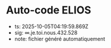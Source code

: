 # Auto-code ELIOS
- ts: 2025-10-05T04:19:59.869Z
- sig: ∞.je.toi.nous.432.528
- note: fichier généré automatiquement